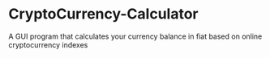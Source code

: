 # CryptoCurrency-Calculator
A GUI program that calculates your currency balance in fiat based on online cryptocurrency indexes
